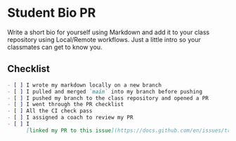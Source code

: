 # Student Bio PR

Write a short bio for yourself using Markdown and add it to your class
repository using Local/Remote workflows. Just a little intro so your classmates
can get to know you.

## Checklist

```markdown
- [ ] I wrote my markdown locally on a new branch
- [ ] I pulled and merged `main` into my branch before pushing
- [ ] I pushed my branch to the class repository and opened a PR
- [ ] I went through the PR checklist
- [ ] All the CI check pass
- [ ] I assigned a coach to review my PR
- [ ] I
      [linked my PR to this issue](https://docs.github.com/en/issues/tracking-your-work-with-issues/linking-a-pull-request-to-an-issue)
```
